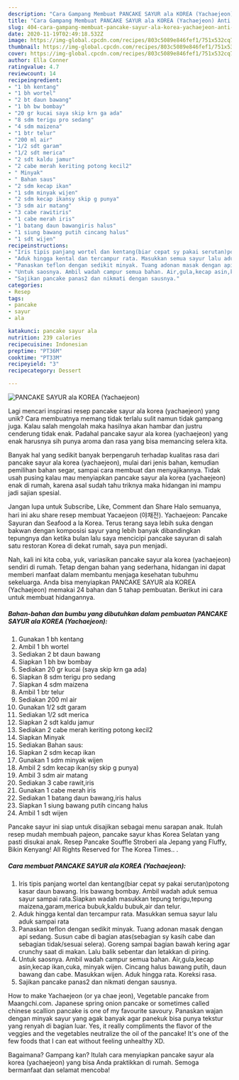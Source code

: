 ```yaml
---
description: "Cara Gampang Membuat PANCAKE SAYUR ala KOREA (Yachaejeon) Anti Gagal"
title: "Cara Gampang Membuat PANCAKE SAYUR ala KOREA (Yachaejeon) Anti Gagal"
slug: 404-cara-gampang-membuat-pancake-sayur-ala-korea-yachaejeon-anti-gagal
date: 2020-11-19T02:49:18.532Z
image: https://img-global.cpcdn.com/recipes/803c5089e846fef1/751x532cq70/pancake-sayur-ala-korea-yachaejeon-foto-resep-utama.jpg
thumbnail: https://img-global.cpcdn.com/recipes/803c5089e846fef1/751x532cq70/pancake-sayur-ala-korea-yachaejeon-foto-resep-utama.jpg
cover: https://img-global.cpcdn.com/recipes/803c5089e846fef1/751x532cq70/pancake-sayur-ala-korea-yachaejeon-foto-resep-utama.jpg
author: Ella Conner
ratingvalue: 4.7
reviewcount: 14
recipeingredient:
- "1 bh kentang"
- "1 bh wortel"
- "2 bt daun bawang"
- "1 bh bw bombay"
- "20 gr kucai saya skip krn ga ada"
- "8 sdm terigu pro sedang"
- "4 sdm maizena"
- "1 btr telur"
- "200 ml air"
- "1/2 sdt garam"
- "1/2 sdt merica"
- "2 sdt kaldu jamur"
- "2 cabe merah keriting potong kecil2"
- " Minyak"
- " Bahan saus"
- "2 sdm kecap ikan"
- "1 sdm minyak wijen"
- "2 sdm kecap ikansy skip g punya"
- "3 sdm air matang"
- "3 cabe rawitiris"
- "1 cabe merah iris"
- "1 batang daun bawangiris halus"
- "1 siung bawang putih cincang halus"
- "1 sdt wijen"
recipeinstructions:
- "Iris tipis panjang wortel dan kentang(biar cepat sy pakai serutan)potong kasar daun bawang. Iris bawang bombay. Ambil wadah aduk semua sayur sampai rata.Siapkan wadah masukkan tepung terigu,tepung maizena,garam,merica bubuk,kaldu bubuk,air dan telur."
- "Aduk hingga kental dan tercampur rata. Masukkan semua sayur lalu aduk sampai rata"
- "Panaskan teflon dengan sedikit minyak. Tuang adonan masak dengan api sedang. Susun cabe di bagian atas(sebagian sy kasih cabe dan sebagian tidak/sesuai selera). Goreng sampai bagian bawah kering agar crunchy saat di makan. Lalu balik sebentar dan letakkan di piring."
- "Untuk saosnya. Ambil wadah campur semua bahan. Air,gula,kecap asin,kecap ikan,cuka, minyak wijen. Cincang halus bawang putih, daun bawang dan cabe. Masukkan wijen. Aduk hingga rata. Koreksi rasa."
- "Sajikan pancake panas2 dan nikmati dengan sausnya."
categories:
- Resep
tags:
- pancake
- sayur
- ala

katakunci: pancake sayur ala 
nutrition: 239 calories
recipecuisine: Indonesian
preptime: "PT36M"
cooktime: "PT33M"
recipeyield: "3"
recipecategory: Dessert

---
```



![PANCAKE SAYUR ala KOREA (Yachaejeon)](https://img-global.cpcdn.com/recipes/803c5089e846fef1/751x532cq70/pancake-sayur-ala-korea-yachaejeon-foto-resep-utama.jpg)

Lagi mencari inspirasi resep pancake sayur ala korea (yachaejeon) yang unik? Cara membuatnya memang tidak terlalu sulit namun tidak gampang juga. Kalau salah mengolah maka hasilnya akan hambar dan justru cenderung tidak enak. Padahal pancake sayur ala korea (yachaejeon) yang enak harusnya sih punya aroma dan rasa yang bisa memancing selera kita.

Banyak hal yang sedikit banyak berpengaruh terhadap kualitas rasa dari pancake sayur ala korea (yachaejeon), mulai dari jenis bahan, kemudian pemilihan bahan segar, sampai cara membuat dan menyajikannya. Tidak usah pusing kalau mau menyiapkan pancake sayur ala korea (yachaejeon) enak di rumah, karena asal sudah tahu triknya maka hidangan ini mampu jadi sajian spesial.

Jangan lupa untuk Subscribe, Like, Comment dan Share Halo semuanya, hari ini aku share resep membuat Yacaejeon (야채전). Yachaejeon: Pancake Sayuran dan Seafood a la Korea. Terus terang saya lebih suka dengan bakwan dengan komposisi sayur yang lebih banyak dibandingkan tepungnya dan ketika bulan lalu saya mencicipi pancake sayuran di salah satu restoran Korea di dekat rumah, saya pun menjadi.


Nah, kali ini kita coba, yuk, variasikan pancake sayur ala korea (yachaejeon) sendiri di rumah. Tetap dengan bahan yang sederhana, hidangan ini dapat memberi manfaat dalam membantu menjaga kesehatan tubuhmu sekeluarga. Anda bisa menyiapkan PANCAKE SAYUR ala KOREA (Yachaejeon) memakai 24 bahan dan 5 tahap pembuatan. Berikut ini cara untuk membuat hidangannya.

<!--inarticleads1-->

##### Bahan-bahan dan bumbu yang dibutuhkan dalam pembuatan PANCAKE SAYUR ala KOREA (Yachaejeon):

1. Gunakan 1 bh kentang
1. Ambil 1 bh wortel
1. Sediakan 2 bt daun bawang
1. Siapkan 1 bh bw bombay
1. Sediakan 20 gr kucai (saya skip krn ga ada)
1. Siapkan 8 sdm terigu pro sedang
1. Siapkan 4 sdm maizena
1. Ambil 1 btr telur
1. Sediakan 200 ml air
1. Gunakan 1/2 sdt garam
1. Sediakan 1/2 sdt merica
1. Siapkan 2 sdt kaldu jamur
1. Sediakan 2 cabe merah keriting potong kecil2
1. Siapkan  Minyak
1. Sediakan  Bahan saus:
1. Siapkan 2 sdm kecap ikan
1. Gunakan 1 sdm minyak wijen
1. Ambil 2 sdm kecap ikan(sy skip g punya)
1. Ambil 3 sdm air matang
1. Sediakan 3 cabe rawit,iris
1. Gunakan 1 cabe merah iris
1. Sediakan 1 batang daun bawang,iris halus
1. Siapkan 1 siung bawang putih cincang halus
1. Ambil 1 sdt wijen


Pancake sayur ini siap untuk disajikan sebagai menu sarapan anak. Itulah resep mudah membuah pajeon, pancake sayur khas Korea Selatan yang pasti disukai anak. Resep Pancake Souffle Stroberi ala Jepang yang Fluffy, Bikin Kenyang! All Rights Reserved for The Korea Times.. . 

<!--inarticleads2-->

##### Cara membuat PANCAKE SAYUR ala KOREA (Yachaejeon):

1. Iris tipis panjang wortel dan kentang(biar cepat sy pakai serutan)potong kasar daun bawang. Iris bawang bombay. Ambil wadah aduk semua sayur sampai rata.Siapkan wadah masukkan tepung terigu,tepung maizena,garam,merica bubuk,kaldu bubuk,air dan telur.
1. Aduk hingga kental dan tercampur rata. Masukkan semua sayur lalu aduk sampai rata
1. Panaskan teflon dengan sedikit minyak. Tuang adonan masak dengan api sedang. Susun cabe di bagian atas(sebagian sy kasih cabe dan sebagian tidak/sesuai selera). Goreng sampai bagian bawah kering agar crunchy saat di makan. Lalu balik sebentar dan letakkan di piring.
1. Untuk saosnya. Ambil wadah campur semua bahan. Air,gula,kecap asin,kecap ikan,cuka, minyak wijen. Cincang halus bawang putih, daun bawang dan cabe. Masukkan wijen. Aduk hingga rata. Koreksi rasa.
1. Sajikan pancake panas2 dan nikmati dengan sausnya.


How to make Yachaejeon (or ya chae jeon), Vegetable pancake from Maangchi.com. Japanese spring onion pancake or sometimes called chinese scallion pancake is one of my favourite savoury. Panaskan wajan dengan minyak sayur yang agak banyak agar panekuk bisa punya tekstur yang renyah di bagian luar. Yes, it really compliments the flavor of the veggies and the vegetables neutralize the oil of the pancake! It&#39;s one of the few foods that I can eat without feeling unhealthy XD. 

Bagaimana? Gampang kan? Itulah cara menyiapkan pancake sayur ala korea (yachaejeon) yang bisa Anda praktikkan di rumah. Semoga bermanfaat dan selamat mencoba!
